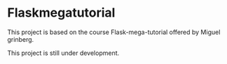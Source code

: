 # Flaskmegatutorial
This project is based on the course Flask-mega-tutorial offered by Miguel grinberg.

This project is still under development.
